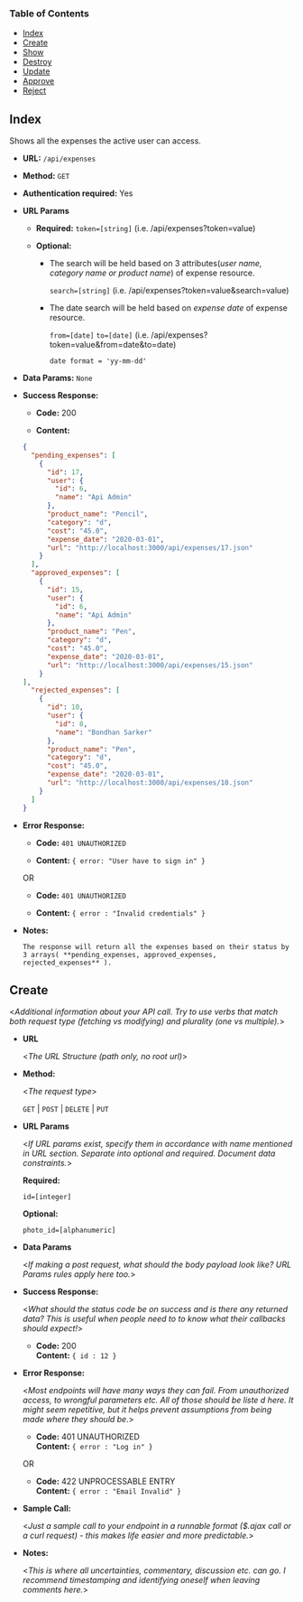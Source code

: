 ### Table of Contents
* [Index](#markdown-header-index)
* [Create](#markdown-header-create)
* [Show](#troubleshooting)
* [Destroy](#compatibility)
* [Update](#notes-and-miscellaneous)
* [Approve](#building-the-extension-bundles)
* [Reject](#next-steps)


## Index

Shows all the expenses the active user can access.

* **URL:** `/api/expenses`

* **Method:**  `GET` 
  
* **Authentication required:**  Yes
  
*  **URL Params**
  
   * **Required:**
         `token=[string]` (i.e. /api/expenses?token=value)

   * **Optional:**
 
      * The search will be held based on 3 attributes(*user name, category name or product name*) of expense resource.
 
         `search=[string]` (i.e. /api/expenses?token=value&search=value)
    
      * The date search will be held based on *expense date* of expense resource.
    
         `from=[date]`  `to=[date]` (i.e. /api/expenses?token=value&from=date&to=date)
        
         `date format = 'yy-mm-dd'`
   
   

* **Data Params:** `None`


* **Success Response:**
  
  * **Code:** 200 
  
  * **Content:** 
  
   ```json
   {
     "pending_expenses": [
       {
         "id": 17,
         "user": {
           "id": 6,
           "name": "Api Admin"
         },
         "product_name": "Pencil",
         "category": "d",
         "cost": "45.0",
         "expense_date": "2020-03-01",
         "url": "http://localhost:3000/api/expenses/17.json"
       }
     ],
     "approved_expenses": [
       {
         "id": 15,
         "user": {
           "id": 6,
           "name": "Api Admin"
         },
         "product_name": "Pen",
         "category": "d",
         "cost": "45.0",
         "expense_date": "2020-03-01",
         "url": "http://localhost:3000/api/expenses/15.json"
       }
   ],
     "rejected_expenses": [
       {
         "id": 10,
         "user": {
           "id": 8,
           "name": "Bondhan Sarker"
         },
         "product_name": "Pen",
         "category": "d",
         "cost": "45.0",
         "expense_date": "2020-03-01",
         "url": "http://localhost:3000/api/expenses/10.json"
       }
     ]
   }
   ```
 
* **Error Response:**

  * **Code:** `401 UNAUTHORIZED` 
  
  * **Content:** `{ error: "User have to sign in" }`

  OR

  * **Code:** `401 UNAUTHORIZED`
  
  * **Content:** `{ error : "Invalid credentials" }`

* **Notes:**

  ```The response will return all the expenses based on their status by 3 arrays( **pending_expenses, approved_expenses, rejected_expenses** ).```
  
  
## Create
  <_Additional information about your API call. Try to use verbs that match both request type (fetching vs modifying) and plurality (one vs multiple)._>

* **URL**

  <_The URL Structure (path only, no root url)_>

* **Method:**
  
  <_The request type_>

  `GET` | `POST` | `DELETE` | `PUT`
  
*  **URL Params**

   <_If URL params exist, specify them in accordance with name mentioned in URL section. Separate into optional and required. Document data constraints._> 

   **Required:**
 
   `id=[integer]`

   **Optional:**
 
   `photo_id=[alphanumeric]`

* **Data Params**

  <_If making a post request, what should the body payload look like? URL Params rules apply here too._>

* **Success Response:**
  
  <_What should the status code be on success and is there any returned data? This is useful when people need to to know what their callbacks should expect!_>

  * **Code:** 200 <br />
    **Content:** `{ id : 12 }`
 
* **Error Response:**

  <_Most endpoints will have many ways they can fail. From unauthorized access, to wrongful parameters etc. All of those should be liste d here. It might seem repetitive, but it helps prevent assumptions from being made where they should be._>

  * **Code:** 401 UNAUTHORIZED <br />
    **Content:** `{ error : "Log in" }`

  OR

  * **Code:** 422 UNPROCESSABLE ENTRY <br />
    **Content:** `{ error : "Email Invalid" }`

* **Sample Call:**

  <_Just a sample call to your endpoint in a runnable format ($.ajax call or a curl request) - this makes life easier and more predictable._> 

* **Notes:**

  <_This is where all uncertainties, commentary, discussion etc. can go. I recommend timestamping and identifying oneself when leaving comments here._> 
